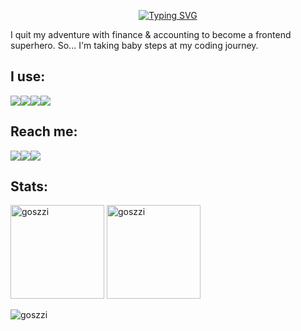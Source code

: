 <p align="center"

[![Typing SVG](https://readme-typing-svg.demolab.com?font=courier+new&size=30&duration=3000&pause=10&color=FF0FA2&width=435&lines=Hello!+I'm+Gosia++%F0%9F%91%8B)](https://git.io/typing-svg) </p>
I quit my adventure with finance & accounting to become a frontend superhero. So... I'm taking baby steps at my coding journey.
    
  ## I use: 
<img src="https://img.shields.io/badge/JavaScript-323330?style=for-the-badge&logo=javascript&logoColor=F7DF1E"/><img src="https://img.shields.io/badge/-HTML5-E34F26?style=for-the-badge&logo=html5&logoColor=white"/><img src="https://img.shields.io/badge/GitHub-000000?style=for-the-badge&logo=github&logoColor=white"/><img src="https://img.shields.io/badge/-CSS3-1572B6?style=for-the-badge&logo=css3"/>


## Reach me: 
 <a href="https://www.linkedin.com/in/malgorzata-mikla/"><img src="https://img.shields.io/badge/linkedin-%230077B5.svg?&style=for-the-badge&logo=linkedin&logoColor=white" /></a><a href="mailto:malgorzata.mikla@gmail.com"><img src="https://img.shields.io/badge/Gmail-D14836?style=for-the-badge&logo=gmail&logoColor=white" /></a><a href="https://dribbble.com/goszzi/"><img src="https://img.shields.io/badge/Dribbble-EA4C89?style=for-the-badge&logo=dribbble&logoColor=white" />
</a>

## Stats:

<span>
<img  height="150px" src="https://github-readme-stats.vercel.app/api/top-langs?username=goszzi&show_icons=true&locale=en&layout=compact&theme=transparent" alt="goszzi" /> 
</span>
<span>
<img height="150px" src="https://github-readme-stats.vercel.app/api?username=goszzi&show_icons=true&locale=en&theme=transparent" alt="goszzi" />
</span>

<p align="left"> <img src="https://komarev.com/ghpvc/?username=goszzi&label=Profile%20views&color=0e75b6&style=flat" alt="goszzi" /> </p>
 </p>

